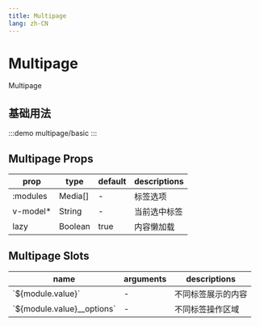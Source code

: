 ```yaml
--- 
title: Multipage
lang: zh-CN
---
```


# Multipage

Multipage


## 基础用法

:::demo 
multipage/basic
:::

## Multipage Props

|prop|type|default|descriptions|
|-|-|-|-|
|:modules|Media[]|-|标签选项|
|v-model*|String|-|当前选中标签|
|lazy| Boolean | true | 内容懒加载 |



## Multipage Slots
|name|arguments|descriptions|
|-|-|-|
|\`${module.value}\`| - | 不同标签展示的内容 |
|\`${module.value}__options\`| - | 不同标签操作区域 |
